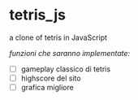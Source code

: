 # tetris_js
a clone of tetris in JavaScript

*funzioni che saranno implementate:*

- [ ] gameplay classico di tetris
- [ ] highscore del sito
- [ ] grafica migliore
